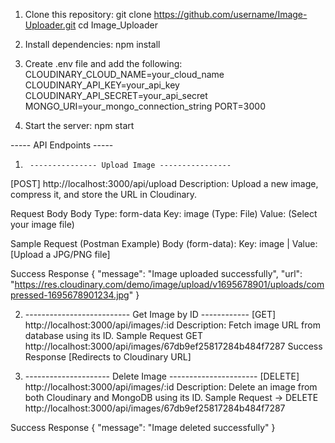 1. Clone this repository:
git clone https://github.com/username/Image-Uploader.git
cd Image_Uploader

3. Install dependencies:
npm install

4. Create .env file and add the following:
CLOUDINARY_CLOUD_NAME=your_cloud_name
CLOUDINARY_API_KEY=your_api_key
CLOUDINARY_API_SECRET=your_api_secret
MONGO_URI=your_mongo_connection_string
PORT=3000

5. Start the server:
npm start





----- API Endpoints -----

1.      --------------- Upload Image ----------------
[POST] http://localhost:3000/api/upload
Description: Upload a new image, compress it, and store the URL in Cloudinary.

Request Body
Body Type: form-data
Key: image (Type: File)
Value: (Select your image file)

Sample Request (Postman Example)
Body (form-data):
Key: image | Value: [Upload a JPG/PNG file]

Success Response
{
  "message": "Image uploaded successfully",
  "url": "https://res.cloudinary.com/demo/image/upload/v1695678901/uploads/compressed-1695678901234.jpg"
}

 2. -------------------------- Get Image by ID ------------
[GET] http://localhost:3000/api/images/:id
Description: Fetch image URL from database using its ID.
Sample Request
GET http://localhost:3000/api/images/67db9ef25817284b484f7287
Success Response
[Redirects to Cloudinary URL]

3. --------------------- Delete Image ----------------------
[DELETE] http://localhost:3000/api/images/:id
Description: Delete an image from both Cloudinary and MongoDB using its ID.
Sample Request ->
DELETE http://localhost:3000/api/images/67db9ef25817284b484f7287

 Success Response
 {
  "message": "Image deleted successfully"
}
